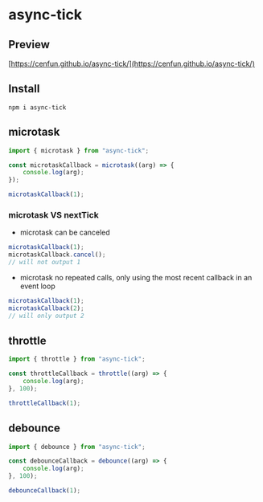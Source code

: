 # async-tick

## Preview
[https://cenfun.github.io/async-tick/](https://cenfun.github.io/async-tick/)

## Install
```
npm i async-tick
```
## microtask
```js
import { microtask } from "async-tick";

const microtaskCallback = microtask((arg) => {
    console.log(arg);
});

microtaskCallback(1);
```
### microtask VS nextTick
- microtask can be canceled
```js
microtaskCallback(1);
microtaskCallback.cancel();
// will not output 1
```
- microtask no repeated calls, only using the most recent callback in an event loop
```js
microtaskCallback(1);
microtaskCallback(2);
// will only output 2
```

## throttle
```js
import { throttle } from "async-tick";

const throttleCallback = throttle((arg) => {
    console.log(arg);
}, 100);

throttleCallback(1);
```

## debounce
```js
import { debounce } from "async-tick";

const debounceCallback = debounce((arg) => {
    console.log(arg);
}, 100);

debounceCallback(1);
```

